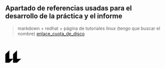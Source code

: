 ## Apartado de referencias usadas para el desarrollo de la práctica y el informe

> markdown + redhat + página de tutoriales linux (tengo que buscar el nombre)
>[enlace_cuota_de_disco](https://access.redhat.com/documentation/en-us/red_hat_enterprise_linux/7/html/storage_administration_guide/ch-disk-quotas)



<br>

![logo](icono-ull-negro.png)